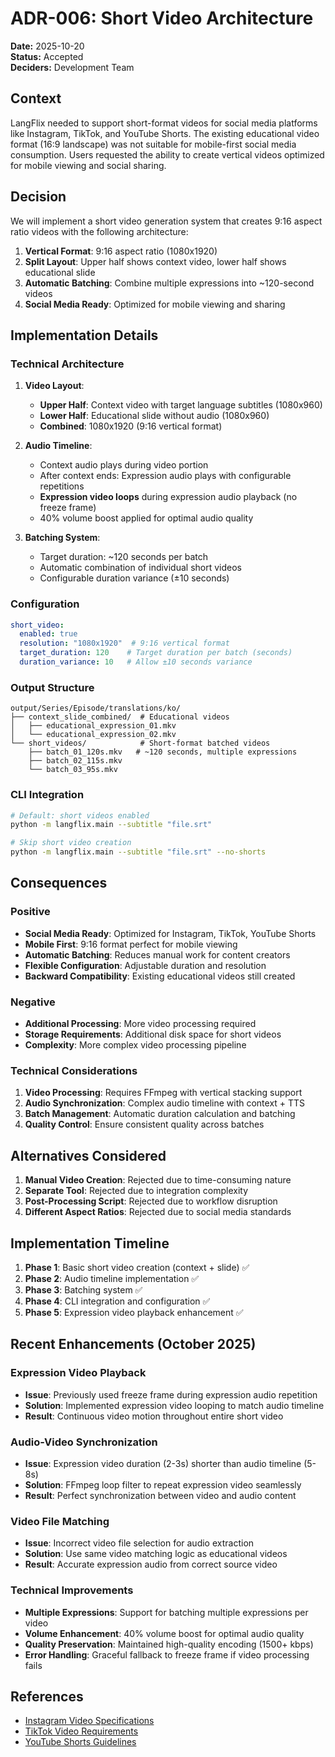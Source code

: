 # ADR-006: Short Video Architecture

**Date:** 2025-10-20  
**Status:** Accepted  
**Deciders:** Development Team  

## Context

LangFlix needed to support short-format videos for social media platforms like Instagram, TikTok, and YouTube Shorts. The existing educational video format (16:9 landscape) was not suitable for mobile-first social media consumption. Users requested the ability to create vertical videos optimized for mobile viewing and social sharing.

## Decision

We will implement a short video generation system that creates 9:16 aspect ratio videos with the following architecture:

1. **Vertical Format**: 9:16 aspect ratio (1080x1920)
2. **Split Layout**: Upper half shows context video, lower half shows educational slide
3. **Automatic Batching**: Combine multiple expressions into ~120-second videos
4. **Social Media Ready**: Optimized for mobile viewing and sharing

## Implementation Details

### Technical Architecture

1. **Video Layout**:
   - **Upper Half**: Context video with target language subtitles (1080x960)
   - **Lower Half**: Educational slide without audio (1080x960)
   - **Combined**: 1080x1920 (9:16 vertical format)

2. **Audio Timeline**:
   - Context audio plays during video portion
   - After context ends: Expression audio plays with configurable repetitions
   - **Expression video loops** during expression audio playback (no freeze frame)
   - 40% volume boost applied for optimal audio quality

3. **Batching System**:
   - Target duration: ~120 seconds per batch
   - Automatic combination of individual short videos
   - Configurable duration variance (±10 seconds)

### Configuration

```yaml
short_video:
  enabled: true
  resolution: "1080x1920"  # 9:16 vertical format
  target_duration: 120    # Target duration per batch (seconds)
  duration_variance: 10   # Allow ±10 seconds variance
```

### Output Structure

```
output/Series/Episode/translations/ko/
├── context_slide_combined/  # Educational videos
│   ├── educational_expression_01.mkv
│   └── educational_expression_02.mkv
└── short_videos/            # Short-format batched videos
    ├── batch_01_120s.mkv   # ~120 seconds, multiple expressions
    ├── batch_02_115s.mkv
    └── batch_03_95s.mkv
```

### CLI Integration

```bash
# Default: short videos enabled
python -m langflix.main --subtitle "file.srt"

# Skip short video creation
python -m langflix.main --subtitle "file.srt" --no-shorts
```

## Consequences

### Positive

- **Social Media Ready**: Optimized for Instagram, TikTok, YouTube Shorts
- **Mobile First**: 9:16 format perfect for mobile viewing
- **Automatic Batching**: Reduces manual work for content creators
- **Flexible Configuration**: Adjustable duration and resolution
- **Backward Compatibility**: Existing educational videos still created

### Negative

- **Additional Processing**: More video processing required
- **Storage Requirements**: Additional disk space for short videos
- **Complexity**: More complex video processing pipeline

### Technical Considerations

1. **Video Processing**: Requires FFmpeg with vertical stacking support
2. **Audio Synchronization**: Complex audio timeline with context + TTS
3. **Batch Management**: Automatic duration calculation and batching
4. **Quality Control**: Ensure consistent quality across batches

## Alternatives Considered

1. **Manual Video Creation**: Rejected due to time-consuming nature
2. **Separate Tool**: Rejected due to integration complexity
3. **Post-Processing Script**: Rejected due to workflow disruption
4. **Different Aspect Ratios**: Rejected due to social media standards

## Implementation Timeline

1. **Phase 1**: Basic short video creation (context + slide) ✅
2. **Phase 2**: Audio timeline implementation ✅
3. **Phase 3**: Batching system ✅
4. **Phase 4**: CLI integration and configuration ✅
5. **Phase 5**: Expression video playback enhancement ✅

## Recent Enhancements (October 2025)

### Expression Video Playback
- **Issue**: Previously used freeze frame during expression audio repetition
- **Solution**: Implemented expression video looping to match audio timeline
- **Result**: Continuous video motion throughout entire short video

### Audio-Video Synchronization
- **Issue**: Expression video duration (2-3s) shorter than audio timeline (5-8s)
- **Solution**: FFmpeg loop filter to repeat expression video seamlessly
- **Result**: Perfect synchronization between video and audio content

### Video File Matching
- **Issue**: Incorrect video file selection for audio extraction
- **Solution**: Use same video matching logic as educational videos
- **Result**: Accurate expression audio from correct source video

### Technical Improvements
- **Multiple Expressions**: Support for batching multiple expressions per video
- **Volume Enhancement**: 40% volume boost for optimal audio quality
- **Quality Preservation**: Maintained high-quality encoding (1500+ kbps)
- **Error Handling**: Graceful fallback to freeze frame if video processing fails

## References

- [Instagram Video Specifications](https://business.instagram.com/blog/instagram-video-specs)
- [TikTok Video Requirements](https://support.tiktok.com/en/using-tiktok/creating-videos/video-specifications)
- [YouTube Shorts Guidelines](https://support.google.com/youtube/answer/12500910)
